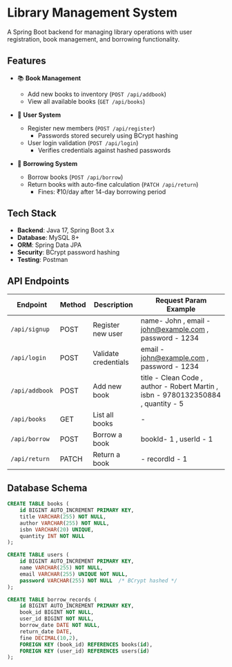 
# Library Management System

A Spring Boot backend for managing library operations with user registration, book management, and borrowing functionality.

## Features

- 📚 **Book Management**
  - Add new books to inventory (`POST /api/addbook`)
  - View all available books (`GET /api/books`)
  
- 👥 **User System**
  - Register new members (`POST /api/register`)
    - Passwords stored securely using BCrypt hashing
  - User login validation (`POST /api/login`)
    - Verifies credentials against hashed passwords

- 🔄 **Borrowing System**
  - Borrow books (`POST /api/borrow`)
  - Return books with auto-fine calculation (`PATCH /api/return`)
    - Fines: ₹10/day after 14-day borrowing period

## Tech Stack

- **Backend**: Java 17, Spring Boot 3.x
- **Database**: MySQL 8+
- **ORM**: Spring Data JPA
- **Security**: BCrypt password hashing
- **Testing**: Postman

## API Endpoints

| Endpoint                | Method | Description                      | Request Param Example                |
|-------------------------|--------|----------------------------------|-------------------------------------|
| `/api/signup`           | POST   | Register new user                | name- John , email - john@example.com , password - 1234 |
| `/api/login`            | POST   | Validate credentials             | email - john@example.com , password - 1234 |
| `/api/addbook`          | POST   | Add new book                     | title - Clean Code , author - Robert Martin , isbn - 9780132350884 , quantity - 5 |
| `/api/books`            | GET    | List all books                   | - |
| `/api/borrow`           | POST   | Borrow a book                    | bookId- 1 , userId - 1 |
| `/api/return`           | PATCH  | Return a book                    | - recordId   -  1|

## Database Schema

```sql
CREATE TABLE books (
    id BIGINT AUTO_INCREMENT PRIMARY KEY,
    title VARCHAR(255) NOT NULL,
    author VARCHAR(255) NOT NULL,
    isbn VARCHAR(20) UNIQUE,
    quantity INT NOT NULL
);

CREATE TABLE users (
    id BIGINT AUTO_INCREMENT PRIMARY KEY,
    name VARCHAR(255) NOT NULL,
    email VARCHAR(255) UNIQUE NOT NULL,
    password VARCHAR(255) NOT NULL  /* BCrypt hashed */
);

CREATE TABLE borrow_records (
    id BIGINT AUTO_INCREMENT PRIMARY KEY,
    book_id BIGINT NOT NULL,
    user_id BIGINT NOT NULL,
    borrow_date DATE NOT NULL,
    return_date DATE,
    fine DECIMAL(10,2),
    FOREIGN KEY (book_id) REFERENCES books(id),
    FOREIGN KEY (user_id) REFERENCES users(id)
);
